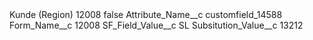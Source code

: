 <?xml version="1.0" encoding="UTF-8"?>
<CustomMetadata xmlns="http://soap.sforce.com/2006/04/metadata" xmlns:xsi="http://www.w3.org/2001/XMLSchema-instance" xmlns:xsd="http://www.w3.org/2001/XMLSchema">
    <label>Kunde (Region) 12008</label>
    <protected>false</protected>
    <values>
        <field>Attribute_Name__c</field>
        <value xsi:type="xsd:string">customfield_14588</value>
    </values>
    <values>
        <field>Form_Name__c</field>
        <value xsi:type="xsd:string">12008</value>
    </values>
    <values>
        <field>SF_Field_Value__c</field>
        <value xsi:type="xsd:string">SL</value>
    </values>
    <values>
        <field>Subsitution_Value__c</field>
        <value xsi:type="xsd:string">13212</value>
    </values>
</CustomMetadata>

